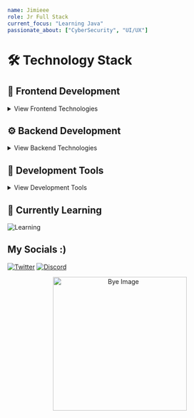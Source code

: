 ```yaml
name: Jimieee
role: Jr Full Stack
current_focus: "Learning Java"
passionate_about: ["CyberSecurity", "UI/UX"]
```

# 🛠️ Technology Stack

## 🎨 Frontend Development
<details>
<summary>View Frontend Technologies</summary>

### Core Languages
![My Skills](https://skillicons.dev/icons?i=js,ts,cs&perline=3)

### Frameworks & Libraries
![My Skills](https://skillicons.dev/icons?i=react,vue,next,astro,tailwind,materialui)

### Desing Tools
![My Skills](https://skillicons.dev/icons?i=figma)

</details>

## ⚙️ Backend Development
<details>
<summary>View Backend Technologies</summary>

### Programming Languages
![My Skills](https://skillicons.dev/icons?i=cs,elixir,php&perline=3)


### Frameworks & Runtime
![My Skills](https://skillicons.dev/icons?i=express,nestjs,nodejs&perline=3)

### ORM
![My Skills](https://skillicons.dev/icons?i=prisma)

### Databases
![My Skills](https://skillicons.dev/icons?i=mysql,postgres&perline=3)
</details>

## 🔧 Development Tools
<details>
<summary>View Development Tools</summary>

### Version Control
![My Skills](https://skillicons.dev/icons?i=github,git)

### Build Tools
![My Skills](https://skillicons.dev/icons?i=npm,yarn)

### IDE & Editors
![My Skills](https://skillicons.dev/icons?i=vscode,visualstudio,idea)

### DevOps & Cloud
![My Skills](https://skillicons.dev/icons?i=docker,cloudflare,vercel,nginx&perline=4)

</details>


## 🌱 Currently Learning
![Learning](https://skillicons.dev/icons?i=java&perline=6)

## My Socials :)
[![Twitter](https://skillicons.dev/icons?i=twitter)](https://twitter.com/heartsayuko)
[![Discord](https://skillicons.dev/icons?i=discord)](https://discord.com/users/351802711555178528)

<p align="center">
  <img src="https://github.com/user-attachments/assets/7d0c746e-e0e8-4d52-93ae-b42d147c7203" alt="Bye Image" width="300">
</p>
